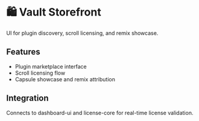# 🛍️ Vault Storefront

UI for plugin discovery, scroll licensing, and remix showcase.

## Features
- Plugin marketplace interface
- Scroll licensing flow
- Capsule showcase and remix attribution

## Integration
Connects to dashboard-ui and license-core for real-time license validation.
